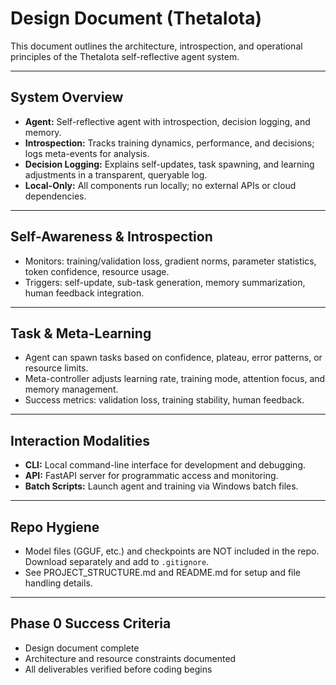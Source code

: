 # Design Document (ThetaIota)

This document outlines the architecture, introspection, and operational principles of the ThetaIota self-reflective agent system.

---

## System Overview
- **Agent:** Self-reflective agent with introspection, decision logging, and memory.
- **Introspection:** Tracks training dynamics, performance, and decisions; logs meta-events for analysis.
- **Decision Logging:** Explains self-updates, task spawning, and learning adjustments in a transparent, queryable log.
- **Local-Only:** All components run locally; no external APIs or cloud dependencies.

---

## Self-Awareness & Introspection
- Monitors: training/validation loss, gradient norms, parameter statistics, token confidence, resource usage.
- Triggers: self-update, sub-task generation, memory summarization, human feedback integration.

---

## Task & Meta-Learning
- Agent can spawn tasks based on confidence, plateau, error patterns, or resource limits.
- Meta-controller adjusts learning rate, training mode, attention focus, and memory management.
- Success metrics: validation loss, training stability, human feedback.

---

## Interaction Modalities
- **CLI:** Local command-line interface for development and debugging.
- **API:** FastAPI server for programmatic access and monitoring.
- **Batch Scripts:** Launch agent and training via Windows batch files.

---

## Repo Hygiene
- Model files (GGUF, etc.) and checkpoints are NOT included in the repo. Download separately and add to `.gitignore`.
- See PROJECT_STRUCTURE.md and README.md for setup and file handling details.

---

## Phase 0 Success Criteria
- Design document complete
- Architecture and resource constraints documented
- All deliverables verified before coding begins